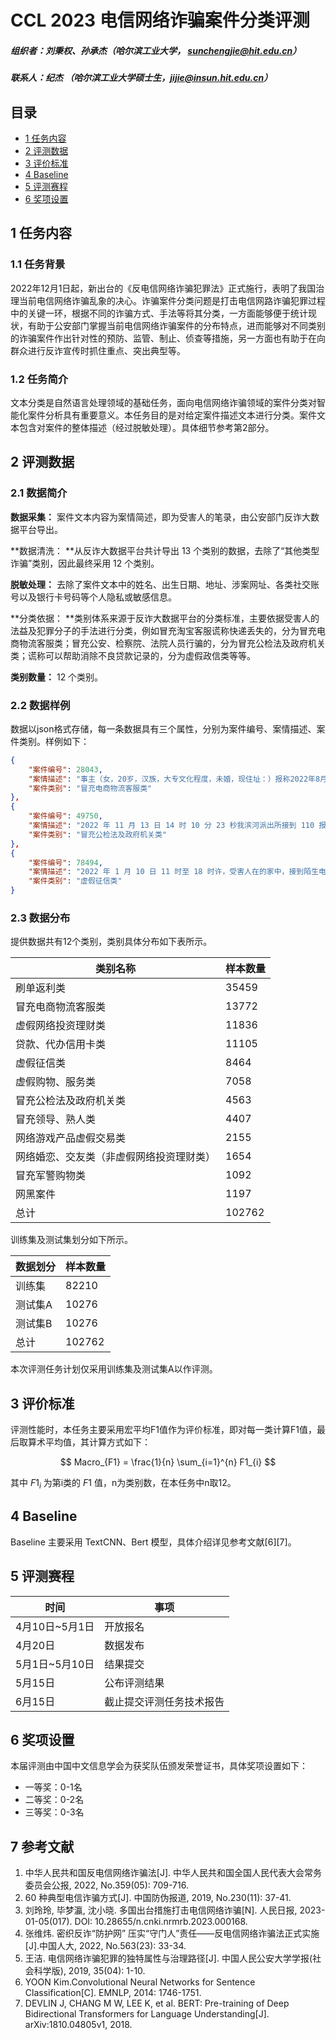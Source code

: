 # CCL 2023 电信网络诈骗案件分类评测

##### 组织者：刘秉权、孙承杰（哈尔滨工业大学， sunchengjie@hit.edu.cn）

##### 联系人：纪杰 （哈尔滨工业大学硕士生，jijie@insun.hit.edu.cn）

## 目录

- [1 任务内容](#1-任务内容)
- [2 评测数据](#2-评测数据)
- [3 评价标准](#3-评价标准)
- [4  Baseline](#4-Baseline)
- [5 评测赛程](#5-评测赛程)
- [6 奖项设置](#6-奖项设置)

## 1 任务内容

### 1.1 任务背景

2022年12月1日起，新出台的《反电信网络诈骗犯罪法》正式施行，表明了我国治理当前电信网络诈骗乱象的决心。诈骗案件分类问题是打击电信网路诈骗犯罪过程中的关键一环，根据不同的诈骗方式、手法等将其分类，一方面能够便于统计现状，有助于公安部门掌握当前电信网络诈骗案件的分布特点，进而能够对不同类别的诈骗案件作出针对性的预防、监管、制止、侦查等措施，另一方面也有助于在向群众进行反诈宣传时抓住重点、突出典型等。

### 1.2 任务简介

文本分类是自然语言处理领域的基础任务，面向电信网络诈骗领域的案件分类对智能化案件分析具有重要意义。本任务目的是对给定案件描述文本进行分类。案件文本包含对案件的整体描述（经过脱敏处理）。具体细节参考第2部分。

## 2 评测数据

### 2.1 数据简介

**数据采集：** 案件文本内容为案情简述，即为受害人的笔录，由公安部门反诈大数据平台导出。

**数据清洗： **从反诈大数据平台共计导出 13 个类别的数据，去除了“其他类型诈骗”类别，因此最终采用 12 个类别。

**脱敏处理：** 去除了案件文本中的姓名、出生日期、地址、涉案网址、各类社交账号以及银行卡号码等个人隐私或敏感信息。

**分类依据： **类别体系来源于反诈大数据平台的分类标准，主要依据受害人的法益及犯罪分子的手法进行分类，例如冒充淘宝客服谎称快递丢失的，分为冒充电商物流客服类；冒充公安、检察院、法院人员行骗的，分为冒充公检法及政府机关类；谎称可以帮助消除不良贷款记录的，分为虚假政信类等等。

**类别数量：** 12 个类别。

### 2.2 数据样例

数据以json格式存储，每一条数据具有三个属性，分别为案件编号、案情描述、案件类别。样例如下：

```json
{
    "案件编号": 28043,
    "案情描述": "事主（女，20岁，汉族，大专文化程度，未婚，现住址：）报称2022年8月27日13时43分许在口被嫌疑人冒充快递客服以申请理赔为由诈骗3634元人民币。对方通过电话（）与事主联系，对方自称是中通快递客服称事主的快递物件丢失现需要进行理赔，事主同意后对方便让事主将资金转入对方所谓的“安全账号”内实施诈骗，事主通过网银的方式转账。事主使用的中国农业银行账号，嫌疑人信息：1、成都农村商业银行账号，收款人：；2、中国建设银行账号，收款人：。事主快递信息：中通快递，.现场勘查号：。",
    "案件类别": "冒充电商物流客服类"
},
{
    "案件编号": 49750,
    "案情描述": "2022 年 11 月 13 日 14 时 10 分 23 秒我滨河派出所接到 110 报警称在接到自称疾控中心诈骗电话，被骗元，接到报警民警赶到现场，经查，报警人，在辽宁省 17 号楼 162 家中，接到自称沈阳市疾控报警中心电话，对方称报警人去过，报警人否认后对方称把电话转接到哈尔滨市刑侦大队，自称刑侦大队的人说报警人涉及一桩洗钱的案件让报警人配合调查取证，调查取证期间让报警人把钱存到自己的银行卡中，并向报警人发送一个网址链接，在链接上进行操作，操作完后，对方在后台将报警人存在自己银行卡的钱全部转出，共转出五笔，共计元。",
    "案件类别": "冒充公检法及政府机关类"
},
{
    "案件编号": 78494,
    "案情描述": "2022 年 1 月 10 日 11 时至 18 时许，受害人在的家中，接到陌生电话：（对方号码：）对方自称是银保监会的工作人员，说受害人京东 APP 里有个金条借款要关闭，否则会影响征信。后对方就让受害人下载了“银视讯”的会议聊天软件，指导受害人如何操作，让受害人通过手机银行（受害人账户：1、交通银行；2、紫金农商银行；3、中国邮政储蓄银行：；4、中国民生银行：；）转账到对方指定账户：嫌疑人账户：1、中国农业银行；2、中国银行；3、中国银行；4、中国建设银行；5、中国银行；共计损失：元。案件编号：",
    "案件类别": "虚假征信类"
}
```

### 2.3 数据分布

提供数据共有12个类别，类别具体分布如下表所示。

| 类别名称                                 | 样本数量 |
| ---------------------------------------- | -------- |
| 刷单返利类                               | 35459    |
| 冒充电商物流客服类                       | 13772    |
| 虚假网络投资理财类                       | 11836    |
| 贷款、代办信用卡类                       | 11105    |
| 虚假征信类                               | 8464     |
| 虚假购物、服务类                         | 7058     |
| 冒充公检法及政府机关类                   | 4563     |
| 冒充领导、熟人类                         | 4407     |
| 网络游戏产品虚假交易类                   | 2155     |
| 网络婚恋、交友类（非虚假网络投资理财类） | 1654     |
| 冒充军警购物类                           | 1092     |
| 网黑案件                                 | 1197     |
| 总计                                     | 102762   |

训练集及测试集划分如下所示。

| 数据划分 | 样本数量 |
| -------- | -------- |
| 训练集   | 82210    |
| 测试集A  | 10276    |
| 测试集B  | 10276    |
| 总计     | 102762   |

本次评测任务计划仅采用训练集及测试集A以作评测。

## 3 评价标准

评测性能时，本任务主要采用宏平均F1值作为评价标准，即对每一类计算F1值，最后取算术平均值，其计算方式如下：

$$ Macro_{F1} = \frac{1}{n} \sum_{i=1}^{n} F1_{i} $$

其中 $F1_i$  为第i类的 $F1$ 值，n为类别数，在本任务中n取12。

## 4 Baseline

Baseline 主要采用 TextCNN、Bert 模型，具体介绍详见参考文献\[6][7]。

## 5 评测赛程

| 时间           | 事项                     |
| -------------- | ------------------------ |
| 4月10日~5月1日 | 开放报名                 |
| 4月20日        | 数据发布                 |
| 5月1日~5月10日 | 结果提交                 |
| 5月15日        | 公布评测结果             |
| 6月15日        | 截止提交评测任务技术报告 |

## 6 奖项设置

本届评测由中国中文信息学会为获奖队伍颁发荣誉证书，具体奖项设置如下：

- 一等奖：0-1名
- 二等奖：0-2名
- 三等奖：0-3名

## 7 参考文献

1. 中华人民共和国反电信网络诈骗法[J]. 中华人民共和国全国人民代表大会常务委员会公报, 2022, No.359(05): 709-716.
2. 60 种典型电信诈骗方式[J]. 中国防伪报道, 2019, No.230(11): 37-41.
3.  刘玲玲, 毕梦瀛, 沈小晓. 多国出台措施打击电信网络诈骗[N]. 人民日报, 2023-01-05(017). DOI: 10.28655/n.cnki.nrmrb.2023.000168.
4. 张维炜. 密织反诈“防护网” 压实“守门人”责任——反电信网络诈骗法正式实施[J].中国人大, 2022, No.563(23): 33-34.
5. 王洁. 电信网络诈骗犯罪的独特属性与治理路径[J]. 中国人民公安大学学报(社会科学版), 2019, 35(04): 1-10.
6. YOON Kim.Convolutional Neural Networks for Sentence Classification[C]. EMNLP, 2014: 1746-1751.
7. DEVLIN J, CHANG M W, LEE K, et al. BERT: Pre-training of Deep Bidirectional Transformers for Language Understanding[J]. arXiv:1810.04805v1, 2018.